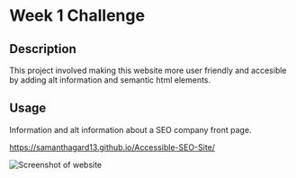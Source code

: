 # Week 1 Challenge

## Description

This project involved making this website more user friendly and accesible by adding alt information and semantic html elements.

## Usage

Information and alt information about a SEO company front page.

https://samanthagard13.github.io/Accessible-SEO-Site/

![Screenshot of website](./assets/screenshot.png)
